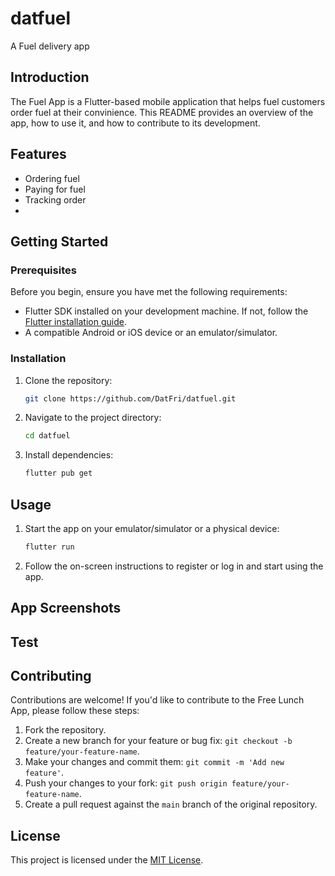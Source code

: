 # datfuel

A Fuel delivery app

[//]: # (## Table of Contents)

[//]: # (- [Free Lunch App]&#40;#free-lunch-app&#41;)

[//]: # (    - [Table of Contents]&#40;#table-of-contents&#41;)

[//]: # (    - [Introduction]&#40;#introduction&#41;)

[//]: # (    - [Features]&#40;#features&#41;)

[//]: # (    - [Getting Started]&#40;#getting-started&#41;)

[//]: # (        - [Prerequisites]&#40;#prerequisites&#41;)

[//]: # (        - [Installation]&#40;#installation&#41;)

[//]: # (    - [Usage]&#40;#usage&#41;)

[//]: # (    - [App Screenshots]&#40;#app-screenshots&#41;)

[//]: # (    - [Test]&#40;#test&#41;)

[//]: # (    - [Contributing]&#40;#contributing&#41;)

[//]: # (    - [License]&#40;#license&#41;)

## Introduction

The Fuel App is a Flutter-based mobile application that helps fuel customers order fuel at their convinience. This README provides an overview of the app, how to use it, and how to contribute to its development.

## Features

<!-- - User registration and authentication -->
- Ordering fuel
- Paying for fuel
- Tracking order
- 

## Getting Started

### Prerequisites

Before you begin, ensure you have met the following requirements:

- Flutter SDK installed on your development machine. If not, follow the [Flutter installation guide](https://flutter.dev/docs/get-started/install).
- A compatible Android or iOS device or an emulator/simulator.

### Installation

1. Clone the repository:

   ```bash
   git clone https://github.com/DatFri/datfuel.git
   ```

2. Navigate to the project directory:

   ```bash
   cd datfuel
   ```

3. Install dependencies:

   ```bash
   flutter pub get
   ```

## Usage

1. Start the app on your emulator/simulator or a physical device:

   ```bash
   flutter run
   ```

2. Follow the on-screen instructions to register or log in and start using the app.

## App Screenshots

[//]: # (![Screenshot 1]&#40;/images/screenshots/Screenshot_1.png&#41;)

[//]: # (![Screenshot 2]&#40;/images/screenshots/Screenshot_2.png&#41;)

## Test

[//]: # (https://appetize.io/app/uuld7eqrx7bjv42ygkilenjytq)

## Contributing

Contributions are welcome! If you'd like to contribute to the Free Lunch App, please follow these steps:

1. Fork the repository.
2. Create a new branch for your feature or bug fix: `git checkout -b feature/your-feature-name`.
3. Make your changes and commit them: `git commit -m 'Add new feature'`.
4. Push your changes to your fork: `git push origin feature/your-feature-name`.
5. Create a pull request against the `main` branch of the original repository.

## License

This project is licensed under the [MIT License](LICENSE).